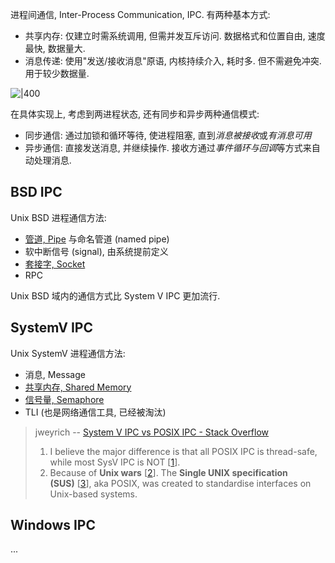 进程间通信, Inter-Process Communication, IPC. 有两种基本方式:
- 共享内存: 仅建立时需系统调用, 但需并发互斥访问. 数据格式和位置自由, 速度最快, 数据量大.
- 消息传递: 使用"发送/接收消息"原语, 内核持续介入, 耗时多. 但不需避免冲突. 用于较少数据量.

![|400](../../attach/Pasted%20image%2020230619184828.avif)

在具体实现上, 考虑到两进程状态, 还有同步和异步两种通信模式:
- 同步通信: 通过加锁和循环等待, 使进程阻塞, 直到*消息被接收*或*有消息可用*
- 异步通信: 直接发送消息, 并继续操作. 接收方通过*事件循环与回调*等方式来自动处理消息.

## BSD IPC

Unix BSD 进程通信方法:
- [管道, Pipe](pipe.md) 与命名管道 (named pipe)
- 软中断信号 (signal), 由系统提前定义
- [套接字, Socket](socket.md)
- RPC

Unix BSD 域内的通信方式比 System V IPC 更加流行.

## SystemV IPC

Unix SystemV 进程通信方法:
- 消息, Message
- [共享内存, Shared Memory](shared%20memory.md)
- [信号量, Semaphore](semaphore.md)
- TLI (也是网络通信工具, 已经被淘汰)

> jweyrich -- [System V IPC vs POSIX IPC - Stack Overflow](https://stackoverflow.com/questions/4582968/system-v-ipc-vs-posix-ipc)
> 1. I believe the major difference is that all POSIX IPC is thread-safe, while most SysV IPC is NOT [[1](https://books.google.com.br/books?id=NzuLDQAAQBAJ&lpg=PT973&ots=rHiDCnbfJa&dq=POSIX%20IPC%20thread%20safe&pg=PT973#v=onepage&q=posix%20ipc%20is%20thread%20safe&f=false)].
> 2. Because of **Unix wars** [[2](http://en.wikipedia.org/wiki/Unix_wars)]. The **Single UNIX specification (SUS)** [[3](http://en.wikipedia.org/wiki/Single_UNIX_Specification)], aka POSIX, was created to standardise interfaces on Unix-based systems.

## Windows IPC

...
